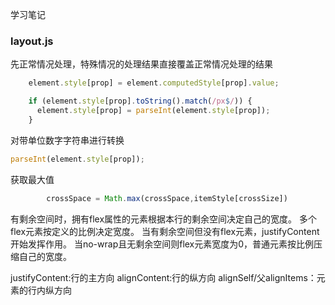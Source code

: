 学习笔记




### layout.js
先正常情况处理，特殊情况的处理结果直接覆盖正常情况处理的结果
```javascript
    element.style[prop] = element.computedStyle[prop].value;

    if (element.style[prop].toString().match(/px$/)) {
      element.style[prop] = parseInt(element.style[prop]);
    }
```


对带单位数字字符串进行转换
```javascript
parseInt(element.style[prop]);
```


获取最大值
```javascript
        crossSpace = Math.max(crossSpace,itemStyle[crossSize])

```

有剩余空间时，拥有flex属性的元素根据本行的剩余空间决定自己的宽度。
多个flex元素按定义的比例决定宽度。
当有剩余空间但没有flex元素，justifyContent开始发挥作用。
当no-wrap且无剩余空间则flex元素宽度为0，普通元素按比例压缩自己的宽度。



justifyContent:行的主方向
alignContent:行的纵方向
alignSelf/父alignItems：元素的行内纵方向
















































